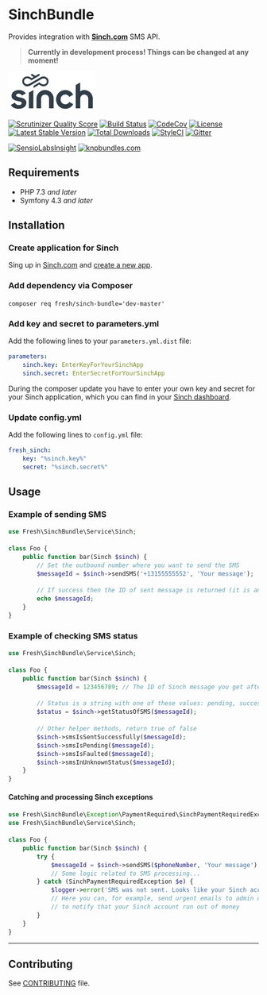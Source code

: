 # SinchBundle

Provides integration with **[Sinch.com](https://www.sinch.com)** SMS API.

> **Currently in development process! Things can be changed at any moment!**

![Sinch Logo](/Resources/images/sinch-logo.png)

[![Scrutinizer Quality Score](https://img.shields.io/scrutinizer/g/fre5h/SinchBundle.svg?style=flat-square)](https://scrutinizer-ci.com/g/fre5h/SinchBundle/)
[![Build Status](https://img.shields.io/travis/fre5h/SinchBundle/master.svg?style=flat-square)](https://travis-ci.org/fre5h/SinchBundle)
[![CodeCov](https://img.shields.io/codecov/c/github/fre5h/SinchBundle.svg?style=flat-square)](https://codecov.io/github/fre5h/SinchBundle)
[![License](https://img.shields.io/packagist/l/fresh/sinch-bundle.svg?style=flat-square)](https://packagist.org/packages/fresh/sinch-bundle)
[![Latest Stable Version](https://img.shields.io/packagist/v/fresh/sinch-bundle.svg?style=flat-square)](https://packagist.org/packages/fresh/sinch-bundle)
[![Total Downloads](https://img.shields.io/packagist/dt/fresh/sinch-bundle.svg?style=flat-square)](https://packagist.org/packages/fresh/sinch-bundle)
[![StyleCI](https://styleci.io/repos/44092074/shield?style=flat-square)](https://styleci.io/repos/44092074)
[![Gitter](https://img.shields.io/badge/gitter-join%20chat-brightgreen.svg?style=flat-square)](https://gitter.im/fre5h/SinchBundle)

[![SensioLabsInsight](https://insight.sensiolabs.com/projects/2303fcfb-2e4b-45b3-8b37-6d1e7598acf4/small.png)](https://insight.sensiolabs.com/projects/2303fcfb-2e4b-45b3-8b37-6d1e7598acf4)
[![knpbundles.com](http://knpbundles.com/fre5h/SinchBundle/badge-short)](http://knpbundles.com/fre5h/SinchBundle)

## Requirements

* PHP 7.3 *and later*
* Symfony 4.3 *and later*

## Installation

### Create application for Sinch

Sing up in [Sinch.com](https://www.sinch.com) and [create a new app](https://www.sinch.com/dashboard/#/quickstart).

### Add dependency via Composer

```composer req fresh/sinch-bundle='dev-master'```

### Add key and secret to parameters.yml

Add the following lines to your `parameters.yml.dist` file:

```yml
parameters:
    sinch.key: EnterKeyForYourSinchApp
    sinch.secret: EnterSecretForYourSinchApp
```

During the composer update you have to enter your own key and secret for your Sinch application,
which you can find in your [Sinch dashboard](https://www.sinch.com/dashboard/#/apps).

### Update config.yml

Add the following lines to `config.yml` file:

```yml
fresh_sinch:
    key: "%sinch.key%"
    secret: "%sinch.secret%"
```

## Usage

### Example of sending SMS

```php
use Fresh\SinchBundle\Service\Sinch;

class Foo {
    public function bar(Sinch $sinch) {
        // Set the outbound number where you want to send the SMS
        $messageId = $sinch->sendSMS('+13155555552', 'Your message');
        
        // If success then the ID of sent message is returned (it is an integer value)
        echo $messageId;
    }
}
```

### Example of checking SMS status

```php
use Fresh\SinchBundle\Service\Sinch;

class Foo {
    public function bar(Sinch $sinch) {
        $messageId = 123456789; // The ID of Sinch message you get after successful SMS sending
        
        // Status is a string with one of these values: pending, successful, faulted, unknown
        $status = $sinch->getStatusOfSMS($messageId);
        
        // Other helper methods, return true of false
        $sinch->smsIsSentSuccessfully($messageId);
        $sinch->smsIsPending($messageId);
        $sinch->smsIsFaulted($messageId);
        $sinch->smsInUnknownStatus($messageId);
    }
}
```

#### Catching and processing Sinch exceptions

```php
use Fresh\SinchBundle\Exception\PaymentRequired\SinchPaymentRequiredException;
use Fresh\SinchBundle\Service\Sinch;

class Foo {
    public function bar(Sinch $sinch) {
        try {
            $messageId = $sinch->sendSMS($phoneNumber, 'Your message');
            // Some logic related to SMS processing...
        } catch (SinchPaymentRequiredException $e) {
            $logger->error('SMS was not sent. Looks like your Sinch account run out of money.');
            // Here you can, for example, send urgent emails to admin users
            // to notify that your Sinch account run out of money
        }
    }
}
```

***

## Contributing

See [CONTRIBUTING](https://github.com/fre5h/SinchBundle/blob/master/.github/CONTRIBUTING.md) file.
